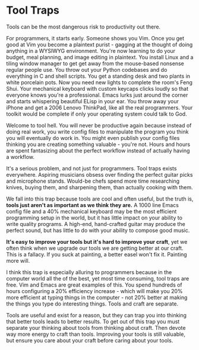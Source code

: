 # Tool Traps

Tools can be the most dangerous risk to productivity out there.

For programmers, it starts early.
Someone shows you Vim.
Once you get good at Vim you become a plaintext purist - gagging at the thought of doing anything in a WYSIWYG environment.
You're now learning to do your budget, meal planning, and image editing in plaintext.
You install Linux and a tiling window manager to get get away from the mouse-based nonsense regular people use.
You throw out your Python codebases and do everything in C and shell scripts.
You get a standing desk and two plants in white porcelain pots.
Now you need new lights to complete the room's Feng Shui.
Your mechanical keyboard with custom keycaps clicks loudly so that everyone knows you're a professional.
Emacs lurks just around the corner and starts whispering beautiful ELisp in your ear.
You throw away your iPhone and get a 2006 Lenovo ThinkPad, like all the real programmers.
Your toolkit would be complete if only your operating system could talk to God.

Welcome to tool hell.
You will never be productive again because instead of doing real work, you write config files to manipulate the program you think you will eventually do work in.
You might even publish your config files thinking you are creating something valuable - you're not.
Hours and hours are spent fantasizing about the perfect workflow instead of actually having a workflow.

It's a serious problem, and not just for programmers.
Tool traps exists everywhere.
Aspiring musicians obsess over finding the perfect guitar picks and microphone stands.
Would-be chefs spend more time researching knives, buying them, and sharpening them, than actually cooking with them.

We fall into this trap because tools are cool and often useful, but the truth is, **tools just aren't as important as we think they are.**
A 1000 line Emacs config file and a 40% mechanical keyboard may be the most efficient programming setup in the world, but it has little impact on your ability to write quality programs.
A high-end, hand-crafted guitar may produce the perfect sound, but has little to do with your ability to compose good music.

**It's easy to improve your tools but it's hard to improve your craft**, yet we often think when we upgrade our tools we are getting better at our craft.
This is a fallacy.
If you suck at painting, a better easel won't fix it.
Painting more will.

I think this trap is especially alluring to programmers because in the computer world all the of the best, yet most time consuming, tool traps are free.
Vim and Emacs are great examples of this.
You spend hundreds of hours configuring a 20% efficiency increase - which will make you 20% more efficient at typing things in the computer - not 20% better at making the things you type do interesting things.
Tools and craft are separate.

Tools are useful and exist for a reason, but they can trap you into thinking that better tools leads to better results.
To get out of this trap you must separate your thinking about tools from thinking about craft.
Then devote way more energy to craft than tools.
Improving your tools is still valuable, but ensure you care about your craft before caring about your tools.
